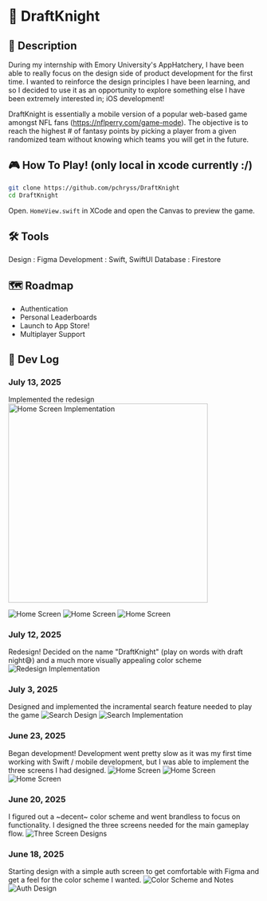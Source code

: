 # 🏈 DraftKnight

## 📱 Description
During my internship with Emory University's AppHatchery, I have been able to really focus on the design side of product development for the first time. I wanted to reinforce the design principles I have been learning, and so I decided to use it as an opportunity to explore something else I have been extremely interested in; iOS development!

DraftKnight is essentially a mobile version of a popular web-based game amongst NFL fans (https://nflperry.com/game-mode). The objective is to reach the highest # of fantasy points by picking a player from a given randomized team without knowing which teams you will get in the future. 

## 🎮 How To Play! (only local in xcode currently :/)
```bash
git clone https://github.com/pchryss/DraftKnight
cd DraftKnight
``` 
Open. `HomeView.swift` in XCode and open the Canvas to preview the game.

## 🛠️ Tools
Design : Figma
Development : Swift, SwiftUI
Database : Firestore

## 🗺️ Roadmap
* Authentication
* Personal Leaderboards
* Launch to App Store!
* Multiplayer Support

## 📸 Dev Log

### July 13, 2025
Implemented the redesign
<img src="images/6_home.PNG" alt="Home Screen Implementation" width="400"/>

![Home Screen](images/6_home.PNG)
![Home Screen](images/6_start.PNG)
![Home Screen](images/6_game.PNG)
### July 12, 2025
Redesign! Decided on the name "DraftKnight" (play on words with draft night😅) and a much more visually appealing color scheme
![Redesign Implementation](images/5_redesign.png)

### July 3, 2025
Designed and implemented the incramental search feature needed to play the game
![Search Design](images/4_design.png)
![Search Implementation](images/4_search.jpeg)

### June 23, 2025
Began development! Development went pretty slow as it was my first time working with Swift / mobile development, but I was able to implement the three screens I had designed.
![Home Screen](images/3_home.PNG)
![Home Screen](images/3_start.PNG)
![Home Screen](images/3_game.PNG)

### June 20, 2025
I figured out a ~decent~ color scheme and went brandless to focus on functionality. I designed the three screens needed for the main gameplay flow.
![Three Screen Designs](images/2_design.png)

### June 18, 2025
Starting design with a simple auth screen to get comfortable with Figma and get a feel for the color scheme I wanted.
![Color Scheme and Notes](images/1_colors.png)
![Auth Design](images/1_auth.png)
